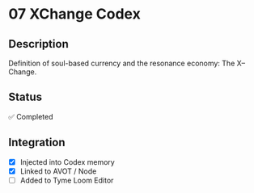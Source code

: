 # 07 XChange Codex

## Description
Definition of soul-based currency and the resonance economy: The X–Change.

## Status
✅ Completed

## Integration
- [x] Injected into Codex memory
- [x] Linked to AVOT / Node
- [ ] Added to Tyme Loom Editor